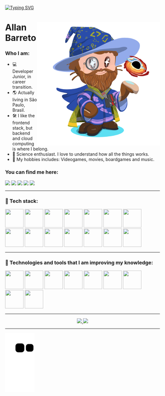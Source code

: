 <!--
**allan-barreto/allan-barreto** is a ✨ _special_ ✨ repository because its `README.md` (this file) appears on your GitHub profile.

Here are some ideas to get you started:

- 🔭 I’m currently working on ...
- 🌱 I’m currently learning ...
- 👯 I’m looking to collaborate on ...
- 🤔 I’m looking for help with ...
- 💬 Ask me about ...
- 📫 How to reach me: ...
- 😄 Pronouns: ...
- ⚡ Fun fact: ...
-->

<link rel="stylesheet" href="https://cdn.jsdelivr.net/gh/devicons/devicon@v2.15.1/devicon.min.css">

          

[![Typing SVG](https://readme-typing-svg.demolab.com/?lines=Hi+there!🖐️;Welcome+to+my+Github.✨;Nice+to+meet+you!😊)](https://git.io/typing-svg)


<div>
<img align="right" width="400" height="auto" src="/octocat.png">

 <h1 align="left">Allan Barreto</h1>

  <h3>Who I am:</h3>
  <ul>
  <li> 💻 Developer Junior, in career transition.
  <li> 🌎 Actually living in São Paulo, Brasil.
  <li> 🛠️ I like the frontend stack, but backend and cloud computing is where I belong.
  <li> 🔭 Science enthusiast. I love to understand how all the things works.
  <li> 🎲 My hobbies includes: Videogames, movies, boardgames and music.
  </ul>
  
  <h3>You can find me here:</h3>
    
<a href = "allanbarreto89@gmail.com"><img src="https://img.shields.io/badge/Gmail-D14836?style=for-the-badge&logo=gmail&logoColor=white" target="_blank"></a>
  <a href="https://www.linkedin.com/in/allan--barreto/" target="_blank"><img src="https://img.shields.io/badge/-LinkedIn-%230077B5?style=for-the-badge&logo=linkedin&logoColor=white" target="_blank"></a>
  <a href="https://wa.me/5511988685804" target="_blank"><img src="https://img.shields.io/badge/WhatsApp-25D366?style=for-the-badge&logo=whatsapp&logoColor=white" target="_blank"></a>
  <a href="https://t.me/allanbarreto" target="_blank"><img src="https://img.shields.io/badge/Telegram-2CA5E0?style=for-the-badge&logo=telegram&logoColor=white" target="_blank"></a>
  <a href="https://www.instagram.com/__allanbarreto/" target="_blank"><img src="https://img.shields.io/badge/Instagram-E4405F?style=for-the-badge&logo=instagram&logoColor=white" target="_blank"></a>    
  
  </div>
  
---
  
<div> 
  <h3>🌳 Tech stack:</h3>
<img src="https://cdn.jsdelivr.net/gh/devicons/devicon/icons/vscode/vscode-original.svg"  width="60" height="60"/>
<img src="https://cdn.jsdelivr.net/gh/devicons/devicon/icons/amazonwebservices/amazonwebservices-original.svg"  width="60" height="60"/>
<img src="https://cdn.jsdelivr.net/gh/devicons/devicon/icons/terraform/terraform-original.svg" width="60" height="60" />
<img src="https://cdn.jsdelivr.net/gh/devicons/devicon/icons/mongodb/mongodb-original-wordmark.svg" width="60" height="60" />
<img src="https://cdn.jsdelivr.net/gh/devicons/devicon/icons/mysql/mysql-original-wordmark.svg" width="60" height="60" />
<img src="https://cdn.jsdelivr.net/gh/devicons/devicon/icons/nodejs/nodejs-original.svg"  width="60" height="60"/>
<img src="https://cdn.jsdelivr.net/gh/devicons/devicon/icons/html5/html5-original.svg"  width="60" height="60"/>
<img src="https://cdn.jsdelivr.net/gh/devicons/devicon/icons/css3/css3-original.svg"  width="60" height="60"/>
<img src="https://cdn.jsdelivr.net/gh/devicons/devicon/icons/javascript/javascript-plain.svg" width="60" height="60" />
<img src="https://cdn.jsdelivr.net/gh/devicons/devicon/icons/git/git-original.svg"  width="60" height="60"/>
<img src="https://cdn.jsdelivr.net/gh/devicons/devicon/icons/ubuntu/ubuntu-plain.svg"  width="60" height="60"/>
<img src="https://cdn.jsdelivr.net/gh/devicons/devicon/icons/aftereffects/aftereffects-original.svg" width="60" height="60" />
<img src="https://cdn.jsdelivr.net/gh/devicons/devicon/icons/premierepro/premierepro-original.svg"  width="60" height="60"/>
<img src="https://cdn.jsdelivr.net/gh/devicons/devicon/icons/photoshop/photoshop-line.svg"  width="60" height="60"/>
          
          
  </div>
  
---
  
  <div> 
    <h3>🌱 Technologies and tools that I am improving my knowledge:</h3>
    
<img src="https://cdn.jsdelivr.net/gh/devicons/devicon/icons/docker/docker-original.svg"  width="60" height="60"/>
<img src="https://cdn.jsdelivr.net/gh/devicons/devicon/icons/kubernetes/kubernetes-plain.svg"  width="60" height="60"/>
<img src="https://cdn.jsdelivr.net/gh/devicons/devicon/icons/googlecloud/googlecloud-original.svg"  width="60" height="60"/>
<img src="https://cdn.jsdelivr.net/gh/devicons/devicon/icons/azure/azure-original.svg"  width="60" height="60"/>
<img src="https://cdn.jsdelivr.net/gh/devicons/devicon/icons/python/python-original.svg"  width="60" height="60"/>
<img src="https://cdn.jsdelivr.net/gh/devicons/devicon/icons/spring/spring-original.svg"  width="60" height="60"/>
<img src="https://cdn.jsdelivr.net/gh/devicons/devicon/icons/java/java-original.svg"  width="60" height="60"/>
<img src="https://cdn.jsdelivr.net/gh/devicons/devicon/icons/jenkins/jenkins-original.svg"  width="60" height="60"/>
<img src="https://cdn.jsdelivr.net/gh/devicons/devicon/icons/prometheus/prometheus-original.svg"  width="60" height="60"/>
     
          
  </div>
  
---

<div align="center">
<p align="center">
<a href="https://github.com/allan-barreto">
<img height="180em" src="https://github-readme-stats.vercel.app/api?username=allan-barreto&show_icons=true&theme=chartreuse-dark&include_all_commits=true&count_private=true"/>
<img height="180em" src="https://github-readme-stats.vercel.app/api/top-langs/?username=allan-barreto&layout=compact&langs_count=7&theme=chartreuse-dark"/>

</p>
</div>

---

![Snake animation](https://github.com/allan-barreto/allan-barreto/blob/output/github-contribution-grid-snake.svg)
